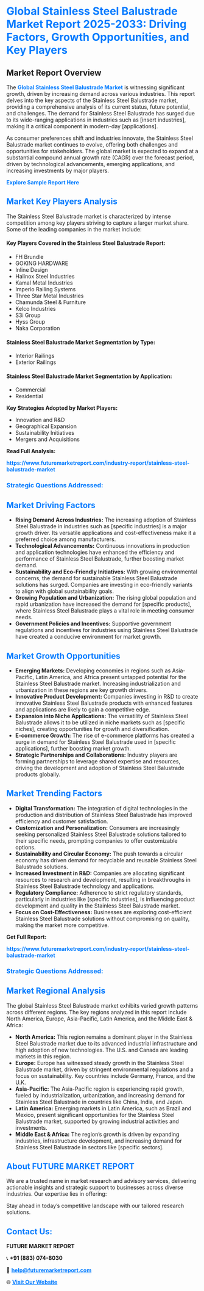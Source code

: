<h1 style="color: #007BFF;">Global Stainless Steel Balustrade Market Report 2025-2033: Driving Factors, Growth Opportunities, and Key Players</h1>

<section id="overview">
<h2>Market Report Overview</h2>
<p>The <a href="https://www.futuremarketreport.com/industry-report/stainless-steel-balustrade-market" style="color: #007BFF; text-decoration: none;"><strong>Global Stainless Steel Balustrade Market</strong></a> is witnessing significant growth, driven by increasing demand across various industries. This report delves into the key aspects of the Stainless Steel Balustrade market, providing a comprehensive analysis of its current status, future potential, and challenges. The demand for Stainless Steel Balustrade has surged due to its wide-ranging applications in industries such as [insert industries], making it a critical component in modern-day [applications].</p>
<p>As consumer preferences shift and industries innovate, the Stainless Steel Balustrade market continues to evolve, offering both challenges and opportunities for stakeholders. The global market is expected to expand at a substantial compound annual growth rate (CAGR) over the forecast period, driven by technological advancements, emerging applications, and increasing investments by major players.</p>
</section>

<section id="overview">
<p><a href="https://www.futuremarketreport.com/request-sample/reportId=91846" style="color: #007BFF; text-decoration: none;"><strong>Explore Sample Report Here</strong></a></p>
</section>

<section id="key-players">
<h2 style="color: #007BFF;">Market Key Players Analysis</h2>
<p>The Stainless Steel Balustrade market is characterized by intense competition among key players striving to capture a larger market share. Some of the leading companies in the market include:</p>
<h4>Key Players Covered in the Stainless Steel Balustrade Report:</h4>
<ul><li>FH Brundle</li><li>GOKING HARDWARE</li><li>Inline Design</li><li>Halinox Steel Industries</li><li>Kamal Metal Industries</li><li>Imperio Railing Systems</li><li>Three Star Metal Industries</li><li>Chamunda Steel &amp; Furniture</li><li>Kelco Industries</li><li>S3i Group</li><li>Hyss Group</li><li>Naka Corporation</li></ul>
<h4>Stainless Steel Balustrade Market Segmentation by Type:</h4>
<ul><li>Interior Railings</li><li>Exterior Railings</li></ul>

<h4>Stainless Steel Balustrade Market Segmentation by Application:</h4>
<ul><li>Commercial</li><li>Residential</li></ul>
<p><strong>Key Strategies Adopted by Market Players:</strong></p>
<ul>
<li>Innovation and R&D</li>
<li>Geographical Expansion</li>
<li>Sustainability Initiatives</li>
<li>Mergers and Acquisitions</li>
</ul>
</section>

<section>
<p><strong>Read Full Analysis: </strong></p><a href="https://www.futuremarketreport.com/industry-report/stainless-steel-balustrade-market" style="color: #007BFF; text-decoration: none;"><strong>https://www.futuremarketreport.com/industry-report/stainless-steel-balustrade-market</strong></a>
<h3 style="color: #007BFF;">Strategic Questions Addressed:</h3>
</section>

<section id="driving-factors">
<h2 style="color: #007BFF;">Market Driving Factors</h2>
<ul>
<li><strong>Rising Demand Across Industries:</strong> The increasing adoption of Stainless Steel Balustrade in industries such as [specific industries] is a major growth driver. Its versatile applications and cost-effectiveness make it a preferred choice among manufacturers.</li>
<li><strong>Technological Advancements:</strong> Continuous innovations in production and application technologies have enhanced the efficiency and performance of Stainless Steel Balustrade, further boosting market demand.</li>
<li><strong>Sustainability and Eco-Friendly Initiatives:</strong> With growing environmental concerns, the demand for sustainable Stainless Steel Balustrade solutions has surged. Companies are investing in eco-friendly variants to align with global sustainability goals.</li>
<li><strong>Growing Population and Urbanization:</strong> The rising global population and rapid urbanization have increased the demand for [specific products], where Stainless Steel Balustrade plays a vital role in meeting consumer needs.</li>
<li><strong>Government Policies and Incentives:</strong> Supportive government regulations and incentives for industries using Stainless Steel Balustrade have created a conducive environment for market growth.</li>
</ul>
</section>

<section id="growth-opportunities">
<h2 style="color: #007BFF;">Market Growth Opportunities</h2>
<ul>
<li><strong>Emerging Markets:</strong> Developing economies in regions such as Asia-Pacific, Latin America, and Africa present untapped potential for the Stainless Steel Balustrade market. Increasing industrialization and urbanization in these regions are key growth drivers.</li>
<li><strong>Innovative Product Development:</strong> Companies investing in R&D to create innovative Stainless Steel Balustrade products with enhanced features and applications are likely to gain a competitive edge.</li>
<li><strong>Expansion into Niche Applications:</strong> The versatility of Stainless Steel Balustrade allows it to be utilized in niche markets such as [specific niches], creating opportunities for growth and diversification.</li>
<li><strong>E-commerce Growth:</strong> The rise of e-commerce platforms has created a surge in demand for Stainless Steel Balustrade used in [specific applications], further boosting market growth.</li>
<li><strong>Strategic Partnerships and Collaborations:</strong> Industry players are forming partnerships to leverage shared expertise and resources, driving the development and adoption of Stainless Steel Balustrade products globally.</li>
</ul>
</section>

<section id="trending-factors">
<h2 style="color: #007BFF;">Market Trending Factors</h2>
<ul>
<li><strong>Digital Transformation:</strong> The integration of digital technologies in the production and distribution of Stainless Steel Balustrade has improved efficiency and customer satisfaction.</li>
<li><strong>Customization and Personalization:</strong> Consumers are increasingly seeking personalized Stainless Steel Balustrade solutions tailored to their specific needs, prompting companies to offer customizable options.</li>
<li><strong>Sustainability and Circular Economy:</strong> The push towards a circular economy has driven demand for recyclable and reusable Stainless Steel Balustrade solutions.</li>
<li><strong>Increased Investment in R&D:</strong> Companies are allocating significant resources to research and development, resulting in breakthroughs in Stainless Steel Balustrade technology and applications.</li>
<li><strong>Regulatory Compliance:</strong> Adherence to strict regulatory standards, particularly in industries like [specific industries], is influencing product development and quality in the Stainless Steel Balustrade market.</li>
<li><strong>Focus on Cost-Effectiveness:</strong> Businesses are exploring cost-efficient Stainless Steel Balustrade solutions without compromising on quality, making the market more competitive.</li>
</ul>
</section>

<section>
<p><strong>Get Full Report: </strong></p><a href="https://www.futuremarketreport.com/industry-report/stainless-steel-balustrade-market" style="color: #007BFF; text-decoration: none;"><strong>https://www.futuremarketreport.com/industry-report/stainless-steel-balustrade-market</strong></a>
<h3 style="color: #007BFF;">Strategic Questions Addressed:</h3>
</section>


<section id="regional-analysis">
<h2 style="color: #007BFF;">Market Regional Analysis</h2>
<p>The global Stainless Steel Balustrade market exhibits varied growth patterns across different regions. The key regions analyzed in this report include North America, Europe, Asia-Pacific, Latin America, and the Middle East & Africa:</p>
<ul>
<li><strong>North America:</strong> This region remains a dominant player in the Stainless Steel Balustrade market due to its advanced industrial infrastructure and high adoption of new technologies. The U.S. and Canada are leading markets in this region.</li>
<li><strong>Europe:</strong> Europe has witnessed steady growth in the Stainless Steel Balustrade market, driven by stringent environmental regulations and a focus on sustainability. Key countries include Germany, France, and the U.K.</li>
<li><strong>Asia-Pacific:</strong> The Asia-Pacific region is experiencing rapid growth, fueled by industrialization, urbanization, and increasing demand for Stainless Steel Balustrade in countries like China, India, and Japan.</li>
<li><strong>Latin America:</strong> Emerging markets in Latin America, such as Brazil and Mexico, present significant opportunities for the Stainless Steel Balustrade market, supported by growing industrial activities and investments.</li>
<li><strong>Middle East & Africa:</strong> The region’s growth is driven by expanding industries, infrastructure development, and increasing demand for Stainless Steel Balustrade in sectors like [specific sectors].</li>
</ul>
</section>

<footer>
<h2 style="color: #007BFF;">About FUTURE MARKET REPORT</h2>
<p>We are a trusted name in market research and advisory services, delivering actionable insights and strategic support to businesses across diverse industries. Our expertise lies in offering:</p>

<p>Stay ahead in today’s competitive landscape with our tailored research solutions.</p>

<h2 style="color: #007BFF;">Contact Us:</h2>
<p><strong>FUTURE MARKET REPORT</strong></p>
<p>📞 <strong>+91 (883) 074-8030</strong></p>
<p>📧 <strong><a href="mailto:help@futuremarketreport.com" style="color: #007BFF;">help@futuremarketreport.com</a></strong></p>
<p>🌐 <strong><a href="https://www.futuremarketreport.com/" style="color: #007BFF;">Visit Our Website</a></strong></p>
</footer>